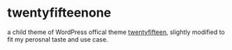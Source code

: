 # twentyfifteenone

a child theme of WordPress offical theme [twentyfifteen](https://en-au.wordpress.org/themes/twentyfifteen/), slightly modified to fit my perosnal taste and use case.